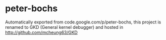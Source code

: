 # peter-bochs
Automatically exported from code.google.com/p/peter-bochs, this project is renamed to GKD (General kernel debugger) and hosted in http://github.com/mcheung63/GKD
